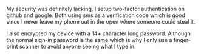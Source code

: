 My security was definitely lacking. I setup two-factor authentication on github and google. Both using sms as a verification code which is good since I never leave my phone out in the open where someone could steal it.

I also encrypted my device with a 14+ character long password. Although the normal sign-in password is the same which is why I only use a finger-print scanner to avoid anyone seeing what I type in.
